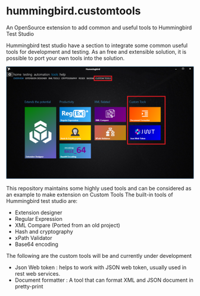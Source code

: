 # hummingbird.customtools
An OpenSource extension to add common and useful tools to Hummingbird Test Studio

Hummingbird test studio have a section to integrate some common useful tools for development and testing.
As an free and extensible solution, it is possible to port your own tools into the solution.

![Tool](tool.png)

This repository maintains some highly used tools and can be considered as an example to make extension on Custom Tools
The built-in tools of Hummingbird test studio are:
* Extension designer
* Regular Expression
* XML Compare (Ported from an old project)
* Hash and cryptography
* xPath Validator
* Base64 encoding

The following are the custom tools will be and currently under development
* Json Web token : helps to work with JSON web token, usually used in rest web services.
* Document formatter : A tool that can format XML and JSON document in pretty-print 
